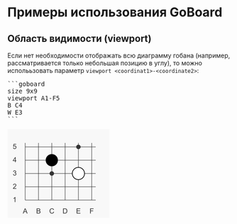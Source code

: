 # Примеры использования GoBoard

## Область видимости (viewport)

Если нет необходимости отображать всю диаграмму гобана (например, рассматривается только небольшая позицию в углу), то можно исполььзовать параметр `viewport <coordinat1>-<coordinate2>`:

<pre>
```goboard
size 9x9
viewport A1-F5
B C4
W E3
```
</pre>

![Пример области видимости](images/viewport-a1-f5.png)
